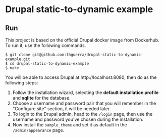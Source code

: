 # Drupal static-to-dynamic example

## Run
This project is based on the official Drupal docker image from Dockerhub.
To run it, use the following commands.
```
$ git clone git@github.com:lhguerra/drupal-static-to-dynamic-example.git
$ cd drupal-static-to-dynamic-example
$ make
```

You will be able to access Drupal at http://localhost:8080, then do as the
following steps:

1. Follow the installation wizard, selecting the __default installation profile__
and __sqlite__ for the database.
1. Choose a username and password pair that you will remember in the "Configure
site" section, it will be needed later.
1. To login to the Drupal admin, head to the `/login` page, then use the username
and password you've chosen during the installation.
1. Now install the `sample_theme` and set it as default in the
`/admin/appearance` page.
